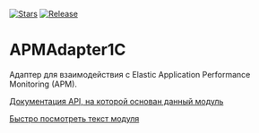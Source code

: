 [![Stars](https://img.shields.io/github/stars/huxuxuya/APMAdapter1C.svg?label=Github%20%E2%98%85&a)](https://github.com/huxuxuya/APMAdapter1C/stargazers)
[![Release](https://img.shields.io/github/tag/huxuxuya/APMAdapter1C.svg?label=Last%20release&a)](https://github.com/huxuxuya/APMAdapter1C/releases)

# APMAdapter1C
Адаптер для взаимодействия с Elastic Application Performance Monitoring (APM).

[Документация API, на которой основан данный модуль]( https://www.elastic.co/guide/en/apm/guide/current/api-events.html)

[Быстро посмотреть текст модуля](./APMAdapter1c/src/CommonModules/Трассировка/Module.bsl)
